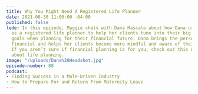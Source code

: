 ```yaml
---
title: Why You Might Need A Registered Life Planner
date: 2021-08-30 11:00:00 -04:00
published: false
lede: In this episode, Maggie chats with Dana Mascalo about how Dana uses her training
  as a registered life planner to help her clients tune into their big vision and
  goals when planning for their financial future. Dana brings the personal into the
  financial and helps her clients become more mindful and aware of their finances.
  If you aren’t sure if financial planning is for you, check out this episode to learn
  about life planning.
image: "/uploads/Dana%20Headshot.jpg"
episode-number: 88
podcast:
- Finding Success in a Male-Driven Industry
- How to Prepare For and Return From Maternity Leave
---
```


